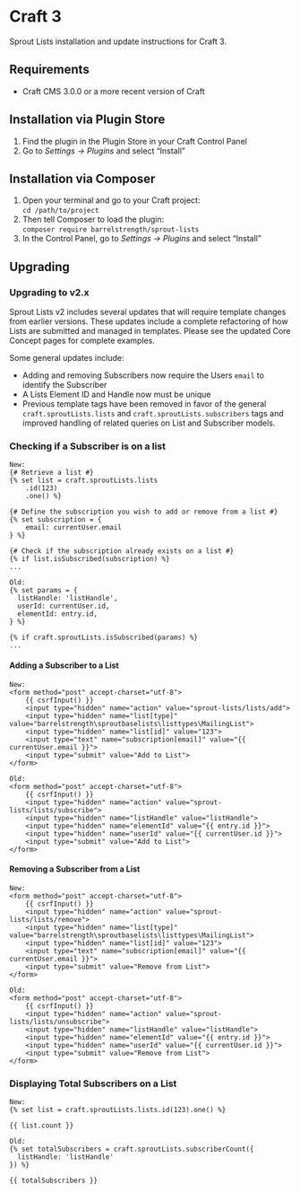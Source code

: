 # Craft 3

Sprout Lists installation and update instructions for Craft 3.

## Requirements

* Craft CMS 3.0.0 or a more recent version of Craft

## Installation via Plugin Store

1. Find the plugin in the Plugin Store in your Craft Control Panel 
2. Go to _Settings → Plugins_ and select “Install”

## Installation via Composer 

1. Open your terminal and go to your Craft project:<br> `cd /path/to/project`
2. Then tell Composer to load the plugin:<br> `composer require barrelstrength/sprout-lists`
3. In the Control Panel, go to _Settings → Plugins_ and select “Install”

## Upgrading

### Upgrading to v2.x

Sprout Lists v2 includes several updates that will require template changes from earlier versions. These updates include a complete refactoring of how Lists are submitted and managed in templates. Please see the updated Core Concept pages for complete examples.

Some general updates include:

- Adding and removing Subscribers now require the Users `email` to identify the Subscriber
- A Lists Element ID and Handle now must be unique
- Previous template tags have been removed in favor of the general `craft.sproutLists.lists` and `craft.sproutLists.subscribers` tags and improved handling of related queries on List and Subscriber models.

### Checking if a Subscriber is on a list

``` twig
New:
{# Retrieve a list #}
{% set list = craft.sproutLists.lists
    .id(123)
    .one() %}

{# Define the subscription you wish to add or remove from a list #}
{% set subscription = {
    email: currentUser.email
} %}

{# Check if the subscription already exists on a list #}
{% if list.isSubscribed(subscription) %}
...

Old:
{% set params = {
  listHandle: 'listHandle',
  userId: currentUser.id,
  elementId: entry.id,
} %}

{% if craft.sproutLists.isSubscribed(params) %}
...
```

#### Adding a Subscriber to a List

``` twig
New:
<form method="post" accept-charset="utf-8">
    {{ csrfInput() }}
    <input type="hidden" name="action" value="sprout-lists/lists/add">
    <input type="hidden" name="list[type]" value="barrelstrength\sproutbaselists\listtypes\MailingList">
    <input type="hidden" name="list[id]" value="123">
    <input type="text" name="subscription[email]" value="{{ currentUser.email }}">
    <input type="submit" value="Add to List">
</form>

Old:
<form method="post" accept-charset="utf-8">
    {{ csrfInput() }}
    <input type="hidden" name="action" value="sprout-lists/lists/subscribe">
    <input type="hidden" name="listHandle" value="listHandle">
    <input type="hidden" name="elementId" value="{{ entry.id }}">
    <input type="hidden" name="userId" value="{{ currentUser.id }}">
    <input type="submit" value="Add to List">
</form>
```

#### Removing a Subscriber from a List

``` twig
New:
<form method="post" accept-charset="utf-8">
    {{ csrfInput() }}
    <input type="hidden" name="action" value="sprout-lists/lists/remove">
    <input type="hidden" name="list[type]" value="barrelstrength\sproutbaselists\listtypes\MailingList">
    <input type="hidden" name="list[id]" value="123">
    <input type="text" name="subscription[email]" value="{{ currentUser.email }}">
    <input type="submit" value="Remove from List">
</form>

Old:
<form method="post" accept-charset="utf-8">
    {{ csrfInput() }}
    <input type="hidden" name="action" value="sprout-lists/lists/unsubscribe">
    <input type="hidden" name="listHandle" value="listHandle">
    <input type="hidden" name="elementId" value="{{ entry.id }}">
    <input type="hidden" name="userId" value="{{ currentUser.id }}">
    <input type="submit" value="Remove from List">
</form>
```

### Displaying Total Subscribers on a List

``` twig
New:
{% set list = craft.sproutLists.lists.id(123).one() %}

{{ list.count }}

Old:
{% set totalSubscribers = craft.sproutLists.subscriberCount({ 
  listHandle: 'listHandle' 
}) %}

{{ totalSubscribers }}
```
